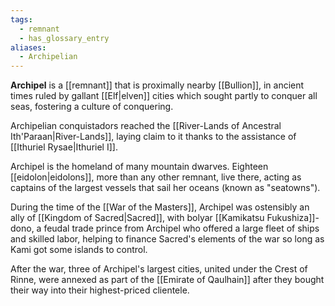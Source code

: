 ```yaml
---
tags:
  - remnant
  - has_glossary_entry
aliases:
  - Archipelian
---
```

**Archipel** is a [[remnant]] that is proximally nearby [[Bullion]], in ancient times ruled by gallant [[Elf|elven]] cities which sought partly to conquer all seas, fostering a culture of conquering. 

Archipelian conquistadors reached the [[River-Lands of Ancestral Ith'Paraan|River-Lands]], laying claim to it thanks to the assistance of [[Ithuriel Rysae|Ithuriel I]].

Archipel is the homeland of many mountain dwarves. Eighteen [[eidolon|eidolons]], more than any other remnant, live there, acting as captains of the largest vessels that sail her oceans (known as "seatowns").

During the time of the [[War of the Masters]], Archipel was ostensibly an ally of [[Kingdom of Sacred|Sacred]], with bolyar [[Kamikatsu Fukushiza]]-dono, a feudal trade prince from Archipel who offered a large fleet of ships and skilled labor, helping to finance Sacred's elements of the war so long as Kami got some islands to control.

After the war, three of Archipel's largest cities, united under the Crest of Rinne, were annexed as part of the [[Emirate of Qaulhain]] after they bought their way into their highest-priced clientele.